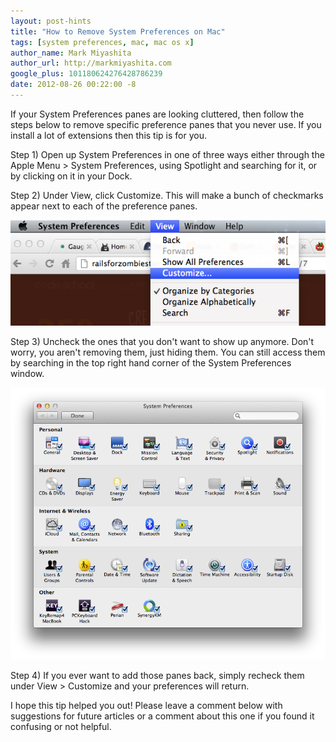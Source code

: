 ```yaml
---
layout: post-hints
title: "How to Remove System Preferences on Mac"
tags: [system preferences, mac, mac os x]
author_name: Mark Miyashita
author_url: http://markmiyashita.com
google_plus: 101180624276428786239
date: 2012-08-26 00:22:00 -8
---
```


If your System Preferences panes are looking cluttered, then follow the steps below to remove specific preference panes that you never use. If you install a lot of extensions then this tip is for you.

Step 1) Open up System Preferences in one of three ways either through the Apple Menu > System Preferences, using Spotlight and searching for it, or by clicking on it in your Dock.

Step 2) Under View, click Customize. This will make a bunch of checkmarks appear next to each of the preference panes.

<img class="clear blog-image-full-border" src="/images/customize_preferences1.png" title="System Preferences">

Step 3) Uncheck the ones that you don't want to show up anymore. Don't worry, you aren't removing them, just hiding them. You can still access them by searching in the top right hand corner of the System Preferences window.

<img class="clear blog-image-full-border" src="/images/customize_preferences.png" title="System Preferences">

Step 4) If you ever want to add those panes back, simply recheck them under View > Customize and your preferences will return.

I hope this tip helped you out! Please leave a comment below with suggestions for future articles or a comment about this one if you found it confusing or not helpful.
